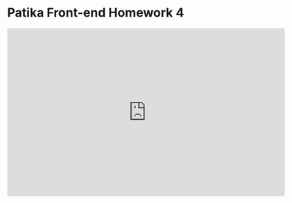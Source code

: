 # Patika Front-end Homework 4
<iframe src='https://gfycat.com/ifr/DistortedTeemingAustraliansilkyterrier' frameborder='0' scrolling='no' allowfullscreen width='640' height='388'></iframe>